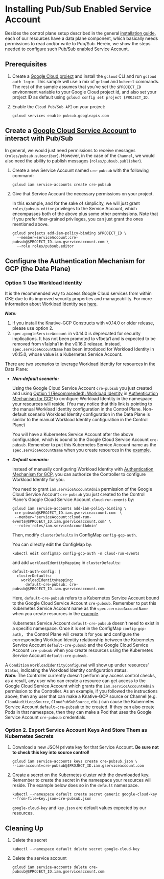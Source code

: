 # Installing Pub/Sub Enabled Service Account

Besides the control plane setup described in the general
[installation guide](./install-knative-gcp.md), each of our resources have a
data plane component, which basically needs permissions to read and/or write to
Pub/Sub. Herein, we show the steps needed to configure such Pub/Sub enabled
Service Account.

## Prerequisites

1. Create a
   [Google Cloud project](https://cloud.google.com/resource-manager/docs/creating-managing-projects)
   and install the `gcloud` CLI and run `gcloud auth login`. This sample will
   use a mix of `gcloud` and `kubectl` commands. The rest of the sample assumes
   that you've set the `$PROJECT_ID` environment variable to your Google Cloud
   project id, and also set your project ID as default using
   `gcloud config set project $PROJECT_ID`.

1. Enable the `Cloud Pub/Sub API` on your project:

   ```shell
   gcloud services enable pubsub.googleapis.com
   ```

## Create a [Google Cloud Service Account](https://console.cloud.google.com/iam-admin/serviceaccounts/project) to interact with Pub/Sub

In general, we would just need permissions to receive messages
(`roles/pubsub.subscriber`). However, in the case of the `Channel`, we would
also need the ability to publish messages (`roles/pubsub.publisher`).

1. Create a new Service Account named `cre-pubsub` with the following command:

   ```shell
   gcloud iam service-accounts create cre-pubsub
   ```

1. Give that Service Account the necessary permissions on your project.

   In this example, and for the sake of simplicity, we will just grant
   `roles/pubsub.editor` privileges to the Service Account, which encompasses
   both of the above plus some other permissions. Note that if you prefer
   finer-grained privileges, you can just grant the ones mentioned above.

   ```shell
   gcloud projects add-iam-policy-binding $PROJECT_ID \
     --member=serviceAccount:cre-pubsub@$PROJECT_ID.iam.gserviceaccount.com \
     --role roles/pubsub.editor
   ```

## Configure the Authentication Mechanism for GCP (the Data Plane)

### Option 1: Use Workload Identity

It is the recommended way to access Google Cloud services from within GKE due to
its improved security properties and manageability. For more information about
Workload Identity see
[here](https://cloud.google.com/kubernetes-engine/docs/how-to/workload-identity).

**_Note:_**

1. If you install the Knative-GCP Constructs with v0.14.0 or older release,
   please use option 2.
2. `spec.googleServiceAccount` in v0.14.0 is deprecated for security
   implications. It has not been promoted to v1beta1 and is expected to be
   removed from v1alpha1 in the v0.16.0 release. Instead,
   `spec.serviceAccountName` has been introduced for Workload Identity in
   v0.15.0, whose value is a Kubernetes Service Account.

There are two scenarios to leverage Workload Identity for resources in the Data
Plane:

- **_Non-default scenario:_**

  Using the Google Cloud Service Account `cre-pubsub` you just created and using
  [Option 1 (Recommended): Workload Identity](../install/authentication-mechanisms-gcp.md/#option-1-recommended-workload-identity)
  in
  [Authentication Mechanism for GCP](../install/authentication-mechanisms-gcp.md)
  to configure Workload Identity in the namespace your resources will reside.
  (You may notice that this link is pointing to the manual Workload Identity
  configuration in the Control Plane. Non-default scenario Workload Identity
  configuration in the Data Plane is similar to the manual Workload Identity
  configuration in the Control Plane)

  You will have a Kubernetes Service Account after the above configuration,
  which is bound to the Google Cloud Service Account `cre-pubsub`. Remember to
  put this Kubernetes Service Account name as the `spec.serviceAccountName` when
  you create resources in the
  [example](https://github.com/google/knative-gcp/tree/master/docs/examples).

- **_Default scenario:_**

  Instead of manually configuring Workload Identity with
  [Authentication Mechanism for GCP](../install/authentication-mechanisms-gcp.md),
  you can authorize the Controller to configure Workload Identity for you.

  You need to grant `iam.serviceAccountAdmin` permission of the Google Cloud
  Service Account `cre-pubsub` you just created to the Control Plane's Google
  Cloud Service Account `cloud-run-events` by:

  ```shell
  gcloud iam service-accounts add-iam-policy-binding \
   cre-pubsub@$PROJECT_ID.iam.gserviceaccount.com  \
   --member='serviceAccount:cloud-run-events@$PROJECT_ID.iam.gserviceaccount.com' \
   --role='roles/iam.serviceAccountAdmin'
  ```

  Then, modify `clusterDefaults` in ConfigMap `config-gcp-auth`.

  You can directly edit the ConfigMap by:

  ```shell
  kubectl edit configmap config-gcp-auth -n cloud-run-events
  ```

  and add `workloadIdentityMapping` in `clusterDefaults`:

  ```shell
  default-auth-config: |
    clusterDefaults:
      workloadIdentityMapping:
        default-cre-pubsub: cre-pubsub@$PROJECT_ID.iam.gserviceaccount.com
  ```

  Here, `default-cre-pubsub` refers to a Kubernetes Service Account bound to the
  Google Cloud Service Account `cre-pubsub`. Remember to put this Kubernetes
  Service Account name as the `spec.serviceAccountName` when you create
  resources in the
  [example](https://github.com/google/knative-gcp/tree/master/docs/examples).

  Kubernetes Service Account `default-cre-pubsub` doesn't need to exist in a
  specific namespace. Once it is set in the ConfigMap `config-gcp-auth`， the
  Control Plane will create it for you and configure the corresponding Workload
  Identity relationship between the Kubernetes Service Account
  `default-cre-pubsub` and the Google Cloud Service Account `cre-pubsub` when
  you create resources using the Kubernetes Service Account
  `default-cre-pubsub`.

A `Condition` `WorkloadIdentityConfigured` will show up under resources'
`Status`, indicating the Workload Identity configuration status.   
 **_Note:_** The Controller currently doesn’t perform any access control checks,
as a result, any user who can create a resource can get access to the Google Cloud
Service Account which grants the `iam.serviceAccountAdmin` permission to the Controller.
As an example, if you followed the instructions above, then any user that can make
a Knative-GCP source or Channel (e.g. `CloudAuditLogsSource`, `CloudPubSubSource`,
etc.) can cause the Kubernetes Service Account `default-cre-pubsub` to be created.
If they can also create Pods in that namespace, then they can make a Pod that uses
the Google Service Account `cre-pubsub` credentials.

### Option 2. Export Service Account Keys And Store Them as Kubernetes Secrets

1. Download a new JSON private key for that Service Account. **Be sure not to
   check this key into source control!**

   ```shell
   gcloud iam service-accounts keys create cre-pubsub.json \
   --iam-account=cre-pubsub@$PROJECT_ID.iam.gserviceaccount.com
   ```

1. Create a secret on the Kubernetes cluster with the downloaded key. Remember
   to create the secret in the namespace your resources will reside. The example
   below does so in the `default` namespace.

   ```shell
   kubectl --namespace default create secret generic google-cloud-key --from-file=key.json=cre-pubsub.json
   ```

   `google-cloud-key` and `key.json` are default values expected by our
   resources.

## Cleaning Up

1. Delete the secret

   ```shell
   kubectl --namespace default delete secret google-cloud-key
   ```

1. Delete the service account

   ```shell
   gcloud iam service-accounts delete cre-pubsub@$PROJECT_ID.iam.gserviceaccount.com
   ```

